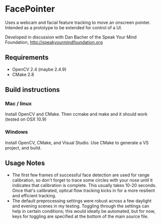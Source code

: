 # FacePointer
Uses a webcam and facial feature tracking to move an onscreen pointer.  Intended as a prototype to be extended for control of a UI.  

Developed in discussion with Dan Bacher of the Speak Your Mind Foundation, http://speakyourmindfoundation.org

## Requirements
* OpenCV 2.4 (maybe 2.4.9)
* CMake 2.8

## Build instructions
### Mac / linux
Install OpenCV and CMake.  Then ccmake and make and it should work (tested on OSX 10.9)
### Windows
Install OpenCV, CMake, and Visual Studio.  Use CMake to generate a VS project, and build.

## Usage Notes
* The first few frames of successful face detection are used for range calibration, so don't forget to trace some circles with your nose until it indicates that calibration is complete.  This usually takes 10-20 seconds.  Once that's calibrated, optical flow tracking kicks in for a more resilient and efficient tracking.
* The default preprocessing settings were robust across a few daylight and evening scenes in my testing.  Toggling through the settings can help in certain conditions; this would ideally be automated, but for now, keys for toggling are specified at the bottom of the main source file.
